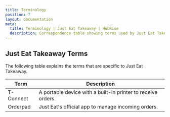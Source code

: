 ```yaml
---
title: Terminology
position: 7
layout: documentation
meta:
  title: Terminology | Just Eat Takeaway | HubRise
  description: Correspondence table showing terms used by Just Eat Takeaway and those used on HubRise for the same concept. Connect apps and synchronise your data.
---
```


## Just Eat Takeaway Terms

The following table explains the terms that are specific to Just Eat Takeaway.

| Term      | Description                                                  |
| --------- | ------------------------------------------------------------ |
| T-Connect | A portable device with a built-in printer to receive orders. |
| Orderpad  | Just Eat's official app to manage incoming orders.           |
